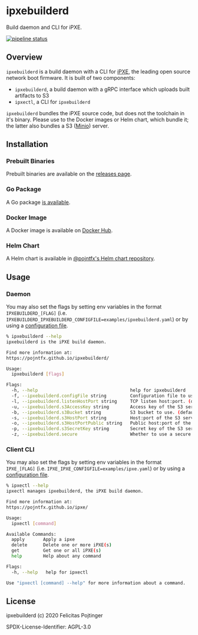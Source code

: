 # ipxebuilderd

Build daemon and CLI for iPXE.

[![pipeline status](https://gitlab.com/pojntfx/ipxebuilderd/badges/master/pipeline.svg)](https://gitlab.com/pojntfx/ipxebuilderd/commits/master)

## Overview

`ipxebuilderd` is a build daemon with a CLI for [iPXE](https://ipxe.org), the leading open source network boot firmware. It is built of two components:

- `ipxebuilderd`, a build daemon with a gRPC interface which uploads built artifacts to S3
- `ipxectl`, a CLI for `ipxebuilderd`

`ipxebuilderd` bundles the iPXE source code, but does not the toolchain in it's binary. Please use to the Docker images or Helm chart, which bundle it; the latter also bundles a S3 ([Minio](https://min.io)) server.

## Installation

### Prebuilt Binaries

Prebuilt binaries are available on the [releases page](https://github.com/pojntfx/ipxebuilderd/releases/latest).

### Go Package

A Go package [is available](https://pkg.go.dev/github.com/pojntfx/ipxebuilderd).

### Docker Image

A Docker image is available on [Docker Hub](https://hub.docker.com/r/pojntfx/ipxebuilderd).

### Helm Chart

A Helm chart is available in [@pojntfx's Helm chart repository](https://pojntfx.github.io/charts/).

## Usage

### Daemon

You may also set the flags by setting env variables in the format `IPXEBUILDERD_[FLAG]` (i.e. `IPXEBUILDERD_IPXEBUILDERD_CONFIGFILE=examples/ipxebuilderd.yaml`) or by using a [configuration file](examples/ipxebuilderd.yaml).

```bash
% ipxebuilderd --help
ipxebuilderd is the iPXE build daemon.

Find more information at:
https://pojntfx.github.io/ipxebuilderd/

Usage:
  ipxebuilderd [flags]

Flags:
  -h, --help                                   help for ipxebuilderd
  -f, --ipxebuilderd.configFile string         Configuration file to use.
  -l, --ipxebuilderd.listenHostPort string     TCP listen host:port. (default "0.0.0.0:1010")
  -u, --ipxebuilderd.s3AccessKey string        Access key of the S3 server to connect to. (default "ipxebuilderUser")
  -b, --ipxebuilderd.s3Bucket string           S3 bucket to use. (default "ipxebuilderd")
  -s, --ipxebuilderd.s3HostPort string         Host:port of the S3 server to connect to. (default "minio.ipxebuilderd.example.com")
  -o, --ipxebuilderd.s3HostPortPublic string   Public host:port of the S3 server (will be used in shared links). (default "minio.ipxebuilderd.example.com")
  -p, --ipxebuilderd.s3SecretKey string        Secret key of the S3 server to connect to. (default "ipxebuilderdPass")
  -z, --ipxebuilderd.secure                    Whether to use a secure connection to S3.
```

### Client CLI

You may also set the flags by setting env variables in the format `IPXE_[FLAG]` (i.e. `IPXE_IPXE_CONFIGFILE=examples/ipxe.yaml`) or by using a [configuration file](examples/ipxe.yaml).

```bash
% ipxectl --help
ipxectl manages ipxebuilderd, the iPXE build daemon.

Find more information at:
https://pojntfx.github.io/ipxe/

Usage:
  ipxectl [command]

Available Commands:
  apply       Apply a ipxe
  delete      Delete one or more iPXE(s)
  get         Get one or all iPXE(s)
  help        Help about any command

Flags:
  -h, --help   help for ipxectl

Use "ipxectl [command] --help" for more information about a command.
```

## License

ipxebuilderd (c) 2020 Felicitas Pojtinger

SPDX-License-Identifier: AGPL-3.0
